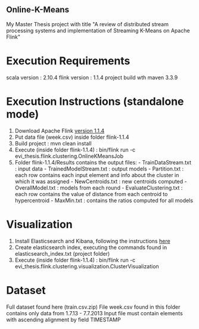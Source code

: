 ## Online-K-Means
My Master Thesis project with title "A review of distributed stream processing systems and implementation of Streaming K-Means on Apache Flink"

# Execution Requirements
  scala version : 2.10.4
  flink version : 1.1.4
  project build wth maven 3.3.9

# Execution Instructions (standalone mode)
  1. Download Apache Flink [version 1.1.4](http://flink.apache.org/downloads.html)
  2. Put data file (week.csv) inside folder flink-1.1.4
  3. Build project : mvn clean install
  4. Execute (inside folder flink-1.1.4) :
  bin/flink run -c evi_thesis.flink.clustering.OnlineKMeansJob <path to file flink-online-kmeans-1.1.4- fat.jar>
  5. Folder flink-1.1.4/Results contains the output files:
    - TrainDataStream.txt : input data
    - TrainedModelStream.txt : output models
    - Partition.txt : each row contains each input element and info about the cluster in which it was
    assigned
    - NewCentroids.txt : new centroids computed
    - OverallModel.txt : models from each round
    - EvaluateClustering.txt : each row contains the value of distance from each centroid to
    hypercentroid
    - MaxMin.txt : contains the ratios computed for all models
# Visualization
  1. Install Elasticsearch and Kibana, following the instructions [here](http://training.data-artisans.com/elastic.html)
  2. Create elasticsearch index, executing the commands found in elasticsearch_index.txt (project
  folder)
  3. Execute (inside folder flink-1.1.4) :
  bin/flink run -c evi_thesis.flink.clustering.visualization.ClusterVisualization <path to file flink-online- kmeans-1.1.4-fat.jar>
# Dataset
  Full dataset found here (train.csv.zip)
  File week.csv found in this folder contains only data from 1.7.13 - 7.7.2013 Input file must contain elements with ascending alignment by field TIMESTAMP
